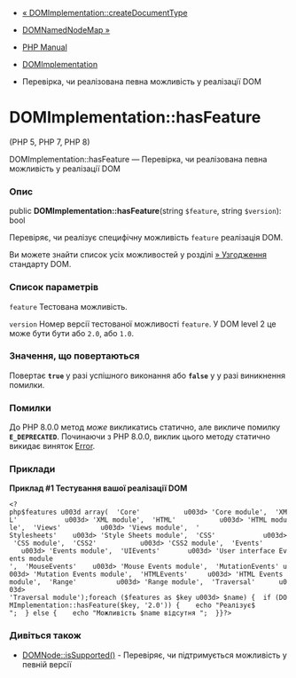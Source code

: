 - [«
DOMImplementation::createDocumentType](domimplementation.createdocumenttype.md)
- [DOMNamedNodeMap »](class.domnamednodemap.md)

- [PHP Manual](index.md)
- [DOMImplementation](class.domimplementation.md)
- Перевірка, чи реалізована певна можливість у реалізації DOM

# DOMImplementation::hasFeature

(PHP 5, PHP 7, PHP 8)

DOMImplementation::hasFeature — Перевірка, чи реалізована певна
можливість у реалізації DOM

### Опис

public **DOMImplementation::hasFeature**(string `$feature`, string
`$version`): bool

Перевіряє, чи реалізує специфічну можливість `feature` реалізація
DOM.

Ви можете знайти список усіх можливостей у розділі
[» Узгодження](http://www.w3.org/TR/2000/REC-DOM-Level-2-Core-20001113/introduction.md#ID-Conformance)
стандарту DOM.

### Список параметрів

`feature`
Тестована можливість.

`version`
Номер версії тестованої можливості `feature`. У DOM level 2 це може бути
бути або `2.0`, або `1.0`.

### Значення, що повертаються

Повертає **`true`** у разі успішного виконання або **`false`** у
у разі виникнення помилки.

### Помилки

До PHP 8.0.0 метод *може* викликатись статично, але викличе помилку
**`E_DEPRECATED`**. Починаючи з PHP 8.0.0, виклик цього методу статично
викидає виняток [Error](class.error.md).

### Приклади

**Приклад #1 Тестування вашої реалізації DOM**

` <?php$features u003d array(  'Core'           u003d> 'Core module',  'XML'            u003d> 'XML module',  'HTML'           u003d> 'HTML module',  'Views'          u003d> 'Views module',  ' Stylesheets'    u003d> 'Style Sheets module',  'CSS'            u003d> 'CSS module',  'CSS2'           u003d> 'CSS2 module',  'Events'         u003d> 'Events module',  'UIEvents'       u003d> 'User interface Events module ',  'MouseEvents'    u003d> 'Mouse Events module',  'MutationEvents' u003d> 'Mutation Events module',  'HTMLEvents'     u003d> 'HTML Events module',  'Range'          u003d> 'Range module',  'Traversal'      u003d> 'Traversal module');foreach ($features as $key u003d> $name) {  if (DOMImplementation::hasFeature($key, '2.0')) {    echo "Реалізує$
";  } else {    echo "Можливість $name відсутня
";  }}?> `

### Дивіться також

- [DOMNode::isSupported()](domnode.issupported.md) - Перевіряє,
чи підтримується можливість у певній версії
